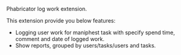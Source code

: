 Phabricator log work extension.

This extension provide you below features:

 - Logging user work for maniphest task with specify spend time, comment and date of logged work.
 - Show reports, grouped by users/tasks/users and tasks.
